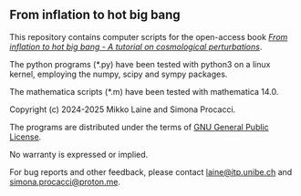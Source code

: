 
## From inflation to hot big bang

This repository contains computer scripts for the open-access book 
[*From inflation to hot big bang - A tutorial on cosmological perturbations*](https://link.springer.com/book/9783032098924?srsltid=AfmBOoo8suhvILXfnzHwpw5LQac3nleuGf9warLaOLoPLK_ozg--qLMe).
                                                                                               
The python programs (*.py) have been tested with python3 on a linux kernel, employing the numpy, scipy and sympy packages.                                 

The mathematica scripts (*.m) have been tested with mathematica 14.0.                            
                                                                                                
Copyright (c) 2024-2025 Mikko Laine and Simona Procacci.                                 

The programs are distributed under the terms of [GNU General Public License](https://www.gnu.org/licenses/).                                    

No warranty is expressed or implied.                                                           
                                                                                                
For bug reports and other feedback, please contact <laine@itp.unibe.ch> and <simona.procacci@proton.me>.                                           

